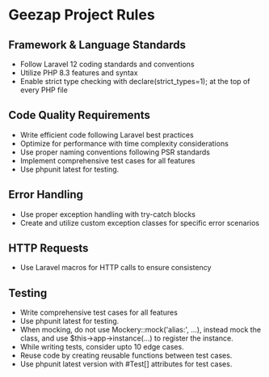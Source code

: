 # Geezap Project Rules
## Framework & Language Standards
- Follow Laravel 12 coding standards and conventions
- Utilize PHP 8.3 features and syntax
- Enable strict type checking with declare(strict_types=1); at the top of every PHP file

## Code Quality Requirements
- Write efficient code following Laravel best practices
- Optimize for performance with time complexity considerations
- Use proper naming conventions following PSR standards
- Implement comprehensive test cases for all features
- Use phpunit latest for testing.

## Error Handling
- Use proper exception handling with try-catch blocks
- Create and utilize custom exception classes for specific error scenarios

## HTTP Requests
- Use Laravel macros for HTTP calls to ensure consistency

## Testing
- Write comprehensive test cases for all features
- Use phpunit latest for testing.
- When mocking, do not use Mockery::mock('alias:', ...), instead mock the class, and use $this->app->instance(...) to register the instance. 
- While writing tests, consider upto 10 edge cases.
- Reuse code by creating reusable functions between test cases. 
- Use phpunit latest version with #Test[] attributes for test cases.
